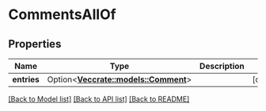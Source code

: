 # CommentsAllOf

## Properties

Name | Type | Description | Notes
------------ | ------------- | ------------- | -------------
**entries** | Option<[**Vec<crate::models::Comment>**](Comment.md)> |  | [optional]

[[Back to Model list]](../README.md#documentation-for-models) [[Back to API list]](../README.md#documentation-for-api-endpoints) [[Back to README]](../README.md)


